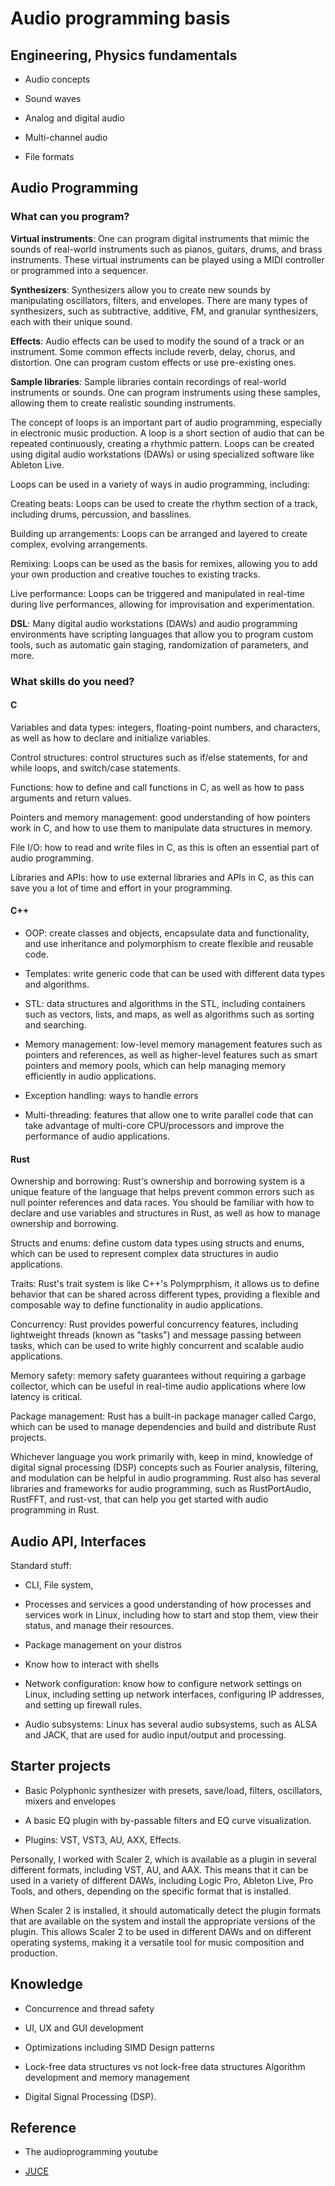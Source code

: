 # Audio programming basis

## Engineering, Physics fundamentals

- Audio concepts

- Sound waves

- Analog and digital audio

- Multi-channel audio

- File formats

## Audio Programming

### What can you program?

**Virtual instruments**: One can program digital instruments that mimic the sounds of real-world instruments such as pianos, guitars, drums, and brass instruments. These virtual instruments can be played using a MIDI controller or programmed into a sequencer.

**Synthesizers**: Synthesizers allow you to create new sounds by manipulating oscillators, filters, and envelopes. There are many types of synthesizers, such as subtractive, additive, FM, and granular synthesizers, each with their unique sound.

**Effects**: Audio effects can be used to modify the sound of a track or an instrument. Some common effects include reverb, delay, chorus, and distortion. One can program custom effects or use pre-existing ones.

**Sample libraries**: Sample libraries contain recordings of real-world instruments or sounds. One can program instruments using these samples, allowing them to create realistic sounding instruments.

The concept of loops is an important part of audio programming, especially in electronic music production. A loop is a short section of audio that can be repeated continuously, creating a rhythmic pattern. Loops can be created using digital audio workstations (DAWs) or using specialized software like Ableton Live.

Loops can be used in a variety of ways in audio programming, including:

Creating beats: Loops can be used to create the rhythm section of a track, including drums, percussion, and basslines.

Building up arrangements: Loops can be arranged and layered to create complex, evolving arrangements.

Remixing: Loops can be used as the basis for remixes, allowing you to add your own production and creative touches to existing tracks.

Live performance: Loops can be triggered and manipulated in real-time during live performances, allowing for improvisation and experimentation.


**DSL**: Many digital audio workstations (DAWs) and audio programming environments have scripting languages that allow you to program custom tools, such as automatic gain staging, randomization of parameters, and more.

### What skills do you need?

#### C


Variables and data types: integers, floating-point numbers, and characters, as well as how to declare and initialize variables.

Control structures: control structures such as if/else statements, for and while loops, and switch/case statements.

Functions: how to define and call functions in C, as well as how to pass arguments and return values.

Pointers and memory management: good understanding of how pointers work in C, and how to use them to manipulate data structures in memory.

File I/O: how to read and write files in C, as this is often an essential part of audio programming.

Libraries and APIs: how to use external libraries and APIs in C, as this can save you a lot of time and effort in your programming.


#### C++

- OOP:  create classes and objects, encapsulate data and functionality, and use inheritance and polymorphism to create flexible and reusable code.

- Templates: write generic code that can be used with different data types and algorithms.

- STL: data structures and algorithms in the STL, including containers such as vectors, lists, and maps, as well as algorithms such as sorting and searching.

- Memory management: low-level memory management features such as pointers and references, as well as higher-level features such as smart pointers and memory pools, which can help managing memory efficiently in audio applications.

- Exception handling: ways to handle errors

- Multi-threading: features that allow one to write parallel code that can take advantage of multi-core CPU/processors and improve the performance of audio applications.

#### Rust

Ownership and borrowing: Rust's ownership and borrowing system is a unique feature of the language that helps prevent common errors such as null pointer references and data races. You should be familiar with how to declare and use variables and structures in Rust, as well as how to manage ownership and borrowing.

Structs and enums: define custom data types using structs and enums, which can be used to represent complex data structures in audio applications.

Traits: Rust's trait system is like C++'s Polymprphism, it allows us to define behavior that can be shared across different types, providing a flexible and composable way to define functionality in audio applications.

Concurrency: Rust provides powerful concurrency features, including lightweight threads (known as "tasks") and message passing between tasks, which can be used to write highly concurrent and scalable audio applications.

Memory safety: memory safety guarantees without requiring a garbage collector, which can be useful in real-time audio applications where low latency is critical.

Package management: Rust has a built-in package manager called Cargo, which can be used to manage dependencies and build and distribute Rust projects.

Whichever language you work primarily with, keep in mind, knowledge of digital signal processing (DSP) concepts such as Fourier analysis, filtering, and modulation can be helpful in audio programming. Rust also has several libraries and frameworks for audio programming, such as RustPortAudio, RustFFT, and rust-vst, that can help you get started with audio programming in Rust.

## Audio API, Interfaces

Standard stuff: 

- CLI, File system, 

- Processes and services
a good understanding of how processes and services work in Linux, including how to start and stop them, view their status, and manage their resources.

- Package management on your distros

- Know how to interact with shells

- Network configuration: know how to configure network settings on Linux, including setting up network interfaces, configuring IP addresses, and setting up firewall rules.

- Audio subsystems: Linux has several audio subsystems, such as ALSA and JACK, that are used for audio input/output and processing.


## Starter projects

* Basic Polyphonic synthesizer with presets, save/load, filters, oscillators, mixers and envelopes

* A basic EQ plugin with by-passable filters and EQ curve visualization.

* Plugins: VST, VST3, AU, AXX, Effects.

Personally, I worked with Scaler 2, which is available as a plugin in several different formats, including VST, AU, and AAX. This means that it can be used in a variety of different DAWs, including Logic Pro, Ableton Live, Pro Tools, and others, depending on the specific format that is installed.

When Scaler 2 is installed, it should automatically detect the plugin formats that are available on the system and install the appropriate versions of the plugin. This allows Scaler 2 to be used in different DAWs and on different operating systems, making it a versatile tool for music composition and production.

## Knowledge

* Concurrence and thread safety

* UI, UX and GUI development

* Optimizations including SIMD
Design patterns

* Lock-free data structures vs not lock-free data structures
Algorithm development and memory management

* Digital Signal Processing (DSP).


## Reference

* The audioprogramming youtube

* [JUCE](https://docs.juce.com/develop/index.html)




